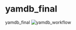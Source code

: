 # yamdb_final
yamdb_final
![yamdb_workflow](https://github.com/github/docs/actions/workflows/main.yml/badge.svg)

